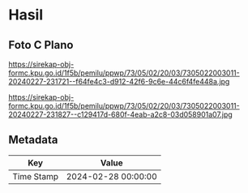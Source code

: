 # Hasil

## Foto C Plano

https://sirekap-obj-formc.kpu.go.id/1f5b/pemilu/ppwp/73/05/02/20/03/7305022003011-20240227-231721--f64fe4c3-d912-42f6-9c6e-44c6f4fe448a.jpg

https://sirekap-obj-formc.kpu.go.id/1f5b/pemilu/ppwp/73/05/02/20/03/7305022003011-20240227-231827--c129417d-680f-4eab-a2c8-03d058901a07.jpg


## Metadata

| Key        | Value               |
| ---------- | ------------------- |
| Time Stamp | 2024-02-28 00:00:00 |



